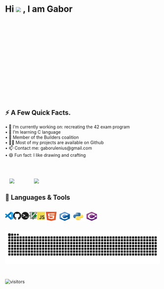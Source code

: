 # Hi <img src="https://media.giphy.com/media/hvRJCLFzcasrR4ia7z/giphy.gif" width="25px"> , I am Gabor
<!-- 👯 I’m looking to collaborate on
- 🤔 I’m looking for help with .
- 💬 Ask me about
- 📫 How to reach me
- 😄 Pronouns
- ⚡ Fun fac
  ##⚡️ A Few Quick Facts  
   - 🔭 I’m currently working on my own library
   - 🌱 I’m learning C language
   - 👨‍💻 Most of my projects are available on Github.
-->
<div style="display: inline_block"><br>
  <img align="right" alt="Rafa-pic" height="270" width="520" style="border-radius:150px;" src="https://1337-readme.vercel.app/api/profile?cursus=42&dark=true&login=ghorvath">
  <div style="display: inline_block"><br>
    <h2>⚡️ A Few Quick Facts.</h2> 
    •  🔭 I’m currently working on: recreating the 42 exam program <br>
    •  🌱 I’m learning C language <br>
    •  🐝 Member of the Builders coalition <br>
    •  👨‍💻 Most of my projects are available on Github <br>
    •  📫 Contact me: gaborulenius@gmail.com <br>
    •  😄 Fun fact: I like drawing and crafting 
  </div>
</div>
<br>
<br>
<br>
<div style="display: inline_block"><br>
    &emsp;<img height="150em" src="https://github-readme-stats.vercel.app/api?username=mobahug&show_icons=true&theme=tokyonight&include_all_commits=true&count_private=true"> &emsp;&emsp;&emsp;&emsp;
    <img height="150em" src="https://github-readme-stats.vercel.app/api/top-langs/?username=mobahug&layout=compact&langs_count=7&theme=tokyonight">
<br>
 <h2>🚀 Languages & Tools</h2> 
<div style="display: inline_block"><br>
  <img align="left" alt="Visual Studio Code" width="26px" src="https://raw.githubusercontent.com/github/explore/80688e429a7d4ef2fca1e82350fe8e3517d3494d/topics/visual-studio-code/visual-studio-code.png">
  <img align="center" alt="Rafa-HTML" height="30" width="40" src="https://raw.githubusercontent.com/devicons/devicon/master/icons/html5/html5-original.svg">
  <img align="center" alt="Rafa-C" height="30" width="40" src="https://raw.githubusercontent.com/devicons/devicon/master/icons/c/c-original.svg">
  <img align="center" alt="Rafa-Python" height="30" width="40" src="https://raw.githubusercontent.com/devicons/devicon/master/icons/python/python-original.svg">
  <img align="center" alt="Rafa-Csharp" height="30" width="40" src="https://raw.githubusercontent.com/devicons/devicon/master/icons/csharp/csharp-original.svg">
  <img align="left" alt="GitHub" width="26px" src="https://raw.githubusercontent.com/github/explore/78df643247d429f6cc873026c0622819ad797942/topics/github/github.png">
  <img align="left" alt="Terminal" width="26px" src="https://raw.githubusercontent.com/github/explore/80688e429a7d4ef2fca1e82350fe8e3517d3494d/topics/terminal/terminal.png">
  <img align="left" alt="Vim" width="26px" src="https://raw.githubusercontent.com/github/explore/80688e429a7d4ef2fca1e82350fe8e3517d3494d/topics/vim/vim.png">
  <img align="left" alt="javascript" width="26px" src="https://raw.githubusercontent.com/github/explore/80688e429a7d4ef2fca1e82350fe8e3517d3494d/topics/javascript/javascript.png">
</div>
</div>
<br>

![snake gif](https://github.com/mobahug/mobahug/blob/output/github-contribution-grid-snake.svg)
  
<br>
<p><img src="https://visitor-badge.glitch.me/badge?page_id=mobahug.mobahug" alt="visitors"></p>
